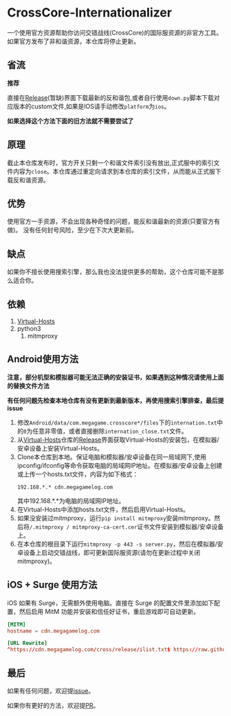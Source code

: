 # CrossCore-Internationalizer

一个使用官方资源帮助你访问交错战线(CrossCore)的国际服资源的非官方工具。
如果官方发布了非和谐资源，本仓库将停止更新。

## 省流

**推荐**

直接在[Release]()(暂缺)界面下载最新的反和谐包,或者自行使用`down.py`脚本下载对应版本的custom文件,如果是IOS请手动修改`platform`为`ios`。

**如果选择这个方法下面的旧方法就不需要尝试了**

## 原理

截止本仓库发布时，官方开关只剩一个和谐文件索引没有放出,正式服中的索引文件内容为`close`。本仓库通过重定向请求到本仓库的索引文件，从而能从正式服下载反和谐资源。

## 优势

使用官方一手资源，不会出现各种奇怪的问题，能反和谐最新的资源(只要官方有做)。
没有任何封号风险，至少在下次大更新前。

## 缺点

如果你不擅长使用搜索引擎，那么我也没法提供更多的帮助，这个仓库可能不是那么适合你。

## 依赖

1. [Virtual-Hosts](https://github.com/x-falcon/Virtual-Hosts)
2. python3
   1. mitmproxy

## Android使用方法

**注意，部分机型和模拟器可能无法正确的安装证书，如果遇到这种情况请使用上面的替换文件方法**

**有任何问题先检查本地仓库有没有更新到最新版本，再使用搜索引擎排查，最后提issue**

1. 修改`Android/data/com.megagame.crosscore*/files`下的`internation.txt`中的`0`为任意非零值，或者直接删除`internation_close.txt`文件。
2. 从[Virtual-Hosts](https://github.com/x-falcon/Virtual-Hosts)仓库的[Release](https://github.com/x-falcon/Virtual-Hosts/releases)界面获取Virtual-Hosts的安装包，在模拟器/安卓设备上安装Virtual-Hosts。
3. Clone本仓库到本地。保证电脑和模拟器/安卓设备在同一局域网下,使用ipconfig/ifconfig等命令获取电脑的局域网IP地址。在模拟器/安卓设备上创建或上传一个hosts.txt文件，内容为如下格式：
   ```
   192.168.*.* cdn.megagamelog.com
   ```
   其中192.168.*.*为电脑的局域网IP地址。
4. 在Virtual-Hosts中添加hosts.txt文件，然后启用Virtual-Hosts。
5. 如果没安装过mitmproxy，运行`pip install mitmproxy`安装mitmproxy。然后将`/.mitmproxy / mitmproxy-ca-cert.cer`证书文件安装到模拟器/安卓设备上。
6. 在本仓库的根目录下运行`mitmproxy -p 443 -s server.py`，然后在模拟器/安卓设备上启动交错战线，即可更新国际服资源(请勿在更新过程中关闭mitmproxy)。

## iOS + Surge 使用方法

iOS 如果有 Surge，无需额外使用电脑。直接在 Surge 的配置文件里添加如下配置，然后启用 MitM 功能并安装和信任好证书，重启游戏即可自动更新。

```conf
[MITM]
hostname = cdn.megagamelog.com

[URL Rewrite]
^https://cdn.megagamelog.com/cross/release/ilist.txt$ https://raw.githubusercontent.com/AXiX-official/CrossCore-Internationalizer/main/ilist.txt 302
```

## 最后

如果有任何问题，欢迎提[issue](https://github.com/AXiX-official/CrossCore-Internationalizer/issues)。

如果你有更好的方法，欢迎提[PR](https://github.com/AXiX-official/CrossCore-Internationalizer/pulls)。
